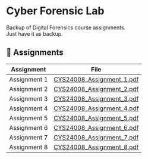 # Cyber Forensic Lab

Backup of Digital Forensics course assignments.  
Just have it as backup.

## 📂 Assignments

| Assignment | File |
|------------|------|
| Assignment 1 | [CYS24008_Assignment_1.pdf](Cyber%20Forensic%20Lab/CYS24008_Assignment_1.pdf) |
| Assignment 2 | [CYS24008_Assignment_2.pdf](Cyber%20Forensic%20Lab/CYS24008_Assignment_2.pdf) |
| Assignment 3 | [CYS24008_Assignment_3.pdf](Cyber%20Forensic%20Lab/CYS24008_Assignment_3.pdf) |
| Assignment 4 | [CYS24008_Assignment_4.pdf](Cyber%20Forensic%20Lab/CYS24008_Assignment_4.pdf) |
| Assignment 5 | [CYS24008_Assignment_5.pdf](Cyber%20Forensic%20Lab/CYS24008_Assignment_5.pdf) |
| Assignment 6 | [CYS24008_Assignment_6.pdf](Cyber%20Forensic%20Lab/CYS24008_Assignment_6.pdf) |
| Assignment 7 | [CYS24008_Assignment_7.pdf](Cyber%20Forensic%20Lab/CYS24008_Assignment_7.pdf) |
| Assignment 8 | [CYS24008_Assignment_8.pdf](Cyber%20Forensic%20Lab/CYS24008_Assignment_8.pdf) |
